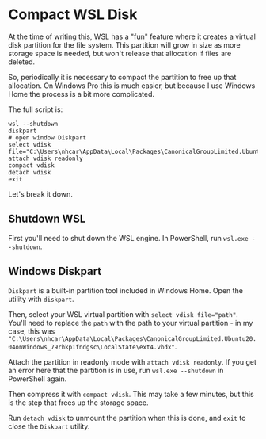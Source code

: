 # Compact WSL Disk

At the time of writing this, WSL has a "fun" feature where it creates a virtual disk partition for the file system. This partition will grow in size as more storage space is needed, but won't release that allocation if files are deleted.

So, periodically it is necessary to compact the partition to free up that allocation. On Windows Pro this is much easier, but because I use Windows Home the process is a bit more complicated.

The full script is:

```console
wsl --shutdown
diskpart
# open window Diskpart
select vdisk file="C:\Users\nhcar\AppData\Local\Packages\CanonicalGroupLimited.Ubuntu20.04onWindows_79rhkp1fndgsc\LocalState\ext4.vhdx"
attach vdisk readonly
compact vdisk
detach vdisk
exit
```

Let's break it down.

## Shutdown WSL

First you'll need to shut down the WSL engine. In PowerShell, run `wsl.exe --shutdown`.

## Windows Diskpart

`Diskpart` is a built-in partition tool included in Windows Home. Open the utility with `diskpart`.

Then, select your WSL virtual partition with `select vdisk file="path"`. You'll need to replace the `path` with the path to your virtual partition - in my case, this was `"C:\Users\nhcar\AppData\Local\Packages\CanonicalGroupLimited.Ubuntu20.04onWindows_79rhkp1fndgsc\LocalState\ext4.vhdx"`.

Attach the partition in readonly mode with `attach vdisk readonly`. If you get an error here that the partition is in use, run `wsl.exe --shutdown` in PowerShell again.

Then compress it with `compact vdisk`. This may take a few minutes, but this is the step that frees up the storage space.

Run `detach vdisk` to unmount the partition when this is done, and `exit` to close the `Diskpart` utility.
